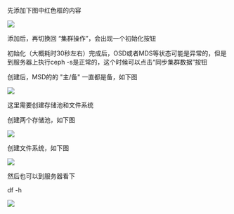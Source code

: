 先添加下图中红色框的内容

![](https://gitee.com/hxc8/images6/raw/master/img/202407182354748.jpg)

添加后，再切换回 “集群操作”，会出现一个初始化按钮

初始化（大概耗时30秒左右）完成后，OSD或者MDS等状态可能是异常的，但是到服务器上执行ceph -s是正常的，这个时候可以点击“同步集群数据”按钮

创建后，MSD的的 "主/备" 一直都是备，如下图

![](https://gitee.com/hxc8/images6/raw/master/img/202407182354595.jpg)

这里需要创建存储池和文件系统

创建两个存储池，如下图

![](https://gitee.com/hxc8/images6/raw/master/img/202407182354510.jpg)

创建文件系统，如下图

![](https://gitee.com/hxc8/images6/raw/master/img/202407182354737.jpg)

然后也可以到服务器看下

df -h

![](https://gitee.com/hxc8/images6/raw/master/img/202407182354439.jpg)